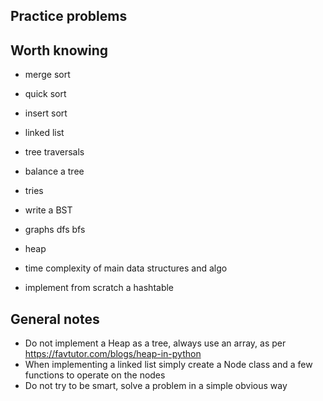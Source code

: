 ## Practice problems

## Worth knowing
- merge sort
- quick sort
- insert sort
- linked list
- tree traversals
- balance a tree
- tries
- write a BST
- graphs dfs bfs
- heap

- time complexity of main data structures and algo
- implement from scratch a hashtable

## General notes
- Do not implement a Heap as a tree, always use an array, as per https://favtutor.com/blogs/heap-in-python
- When implementing a linked list simply create a Node class and a few functions to operate on the nodes
- Do not try to be smart, solve a problem in a simple obvious way
